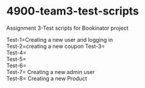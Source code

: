 # 4900-team3-test-scripts
Assignment 3-Test scripts for Bookinator project

Test-1=Creating a new user and logging in\
Test-2=creating a new coupon
Test-3=\
Test-4=\
Test-5=\
Test-6=\
Test-7= Creating a new admin user\
Test-8= Creating a new Product
